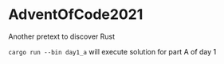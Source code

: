 # AdventOfCode2021

Another pretext to discover Rust  
  
```cargo run --bin day1_a``` will execute solution for part A of day 1
